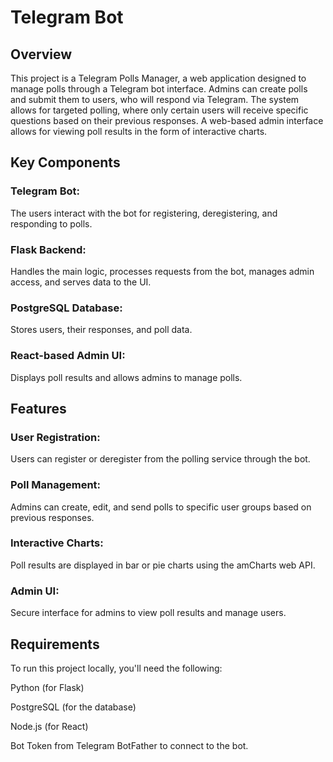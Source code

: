 # Telegram Bot 

## Overview
This project is a Telegram Polls Manager, a web application designed to manage polls through a Telegram bot interface. Admins can create polls and submit them to users, who will respond via Telegram. The system allows for targeted polling, where only certain users will receive specific questions based on their previous responses. A web-based admin interface allows for viewing poll results in the form of interactive charts.

## Key Components
  ### Telegram Bot: 
  The users interact with the bot for registering, deregistering, and responding to polls.
  ### Flask Backend:
  Handles the main logic, processes requests from the bot, manages admin access, and serves data to the UI.
  ### PostgreSQL Database:
  Stores users, their responses, and poll data.
  ### React-based Admin UI:
  Displays poll results and allows admins to manage polls.

## Features

  ### User Registration:   
  Users can register or deregister from the polling service through the bot.
  ### Poll Management:
  Admins can create, edit, and send polls to specific user groups based on previous responses.
  ### Interactive Charts:
  Poll results are displayed in bar or pie charts using the amCharts web API.
  ### Admin UI:
  Secure interface for admins to view poll results and manage users.

## Requirements

To run this project locally, you'll need the following:

  Python (for Flask)
  
  PostgreSQL (for the database)
  
  Node.js (for React)
  
  Bot Token from Telegram BotFather to connect to the bot.
